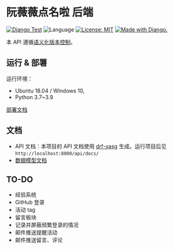 # 阮薇薇点名啦 后端


[![Django Test](https://github.com/uestc-msc/uestcmsc_webapp_backend/actions/workflows/django-test.yml/badge.svg)](https://github.com/uestc-msc/uestcmsc_webapp_backend/actions/workflows/django-test.yml)
![Language](https://img.shields.io/badge/Python-3.7~3.9-blue.svg)
[![License: MIT](https://img.shields.io/badge/License-MIT-yellow.svg)](https://opensource.org/licenses/MIT)
<a href="http://www.djangoproject.com/"><img src="https://www.djangoproject.com/m/img/badges/djangomade124x25.gif" border="0" alt="Made with Django." title="Made with Django." /></a>


本 API 遵循[语义化版本控制](https://semver.org/lang/zh-CN/)。

## 运行 & 部署

运行环境：

* Ubuntu 18.04 / Windows 10, 
* Python 3.7~3.9

[部署文档](docs/deploy/deploy.md)

## 文档

* API 文档：本项目的 API 文档使用 [drf-yasg](https://github.com/axnsan12/drf-yasg/) 生成。运行项目后见 `http://localhost:8000/api/docs/`
* [数据模型文档](docs/models.md)

## TO-DO

* 经验系统
* GitHub 登录
* 活动 tag
* 留言板块
* 记录并屏蔽频繁登录的情况
* 邮件推送提醒活动
* 邮件推送留言、评论
